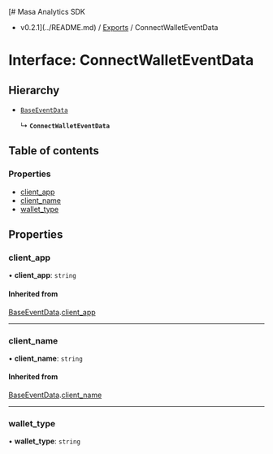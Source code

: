[# Masa Analytics SDK
 - v0.2.1](../README.md) / [Exports](../modules.md) / ConnectWalletEventData

# Interface: ConnectWalletEventData

## Hierarchy

- [`BaseEventData`](BaseEventData.md)

  ↳ **`ConnectWalletEventData`**

## Table of contents

### Properties

- [client\_app](ConnectWalletEventData.md#client_app)
- [client\_name](ConnectWalletEventData.md#client_name)
- [wallet\_type](ConnectWalletEventData.md#wallet_type)

## Properties

### client\_app

• **client\_app**: `string`

#### Inherited from

[BaseEventData](BaseEventData.md).[client_app](BaseEventData.md#client_app)

___

### client\_name

• **client\_name**: `string`

#### Inherited from

[BaseEventData](BaseEventData.md).[client_name](BaseEventData.md#client_name)

___

### wallet\_type

• **wallet\_type**: `string`
